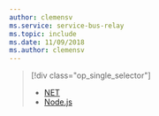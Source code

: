 ```yaml
---
author: clemensv
ms.service: service-bus-relay
ms.topic: include
ms.date: 11/09/2018
ms.author: clemensv
---
```

> [!div class="op_single_selector"]
> * [NET](../relay-hybrid-connections-dotnet-get-started.md)
> * [Node.js](../relay-hybrid-connections-node-get-started.md)
> 
>